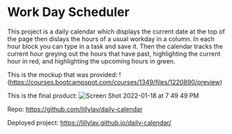 # Work Day Scheduler

This project is a daily calendar which displays the current date at the top of the page then dislays the hours of a usual workday in a column. In each hour block you can type in a task and save it. Then the calendar tracks the current hour greying out the hours that have past, highlighting the current hour in red, and highlighting the upcoming hours in green.

This is the mockup that was provided:
!(https://courses.bootcampspot.com/courses/1349/files/1220890/preview)

This is the final product:
![Screen Shot 2022-01-18 at 7 49 49 PM](https://user-images.githubusercontent.com/93904532/150054642-a2c06072-e8a9-4b69-ad5e-a1decb8016c7.png)

Repo:
https://github.com/lillylav/daily-calendar

Deployed project:
https://lillylav.github.io/daily-calendar/
